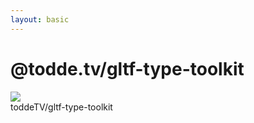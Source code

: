 ```yaml
---
layout: basic
---
```


# @todde.tv/gltf-type-toolkit

<!-- <WindowWrapper max-height>
  <iframe
    height="100%"
    src="https://github.com/toddeTV/gltf-type-toolkit"
    width="100%"
  />
</WindowWrapper> -->

<!-- <WindowWrapper max-height>
  <iframe
    height="100%"
    src="https://www.npmjs.com/package/@todde.tv/gltf-type-toolkit"
    width="100%"
  />
</WindowWrapper> -->

<div class="relative">
  <MyLink to="https://github.com/toddeTV/gltf-type-toolkit">
    <img src="/assets/gltf-type-toolkit-github-screenshot.png" />
  </MyLink>
  <div class="p-3 flex flex-col gap-2  absolute bottom-2 left-2 bg-white rounded-md border z-10 items-center">
    <QRCode value="https://github.com/toddeTV/gltf-type-toolkit" :size="96" />
    <div class="w-full text-xs whitespace-nowrap flex flex-row gap-1 justify-center">
      <mdi-github class="baseColor" />
      <MyLink to="https://github.com/toddeTV/gltf-type-toolkit">toddeTV/gltf-type-toolkit</MyLink>
    </div>
  </div>
  <mdi-heart class="text-red-400 animate-bounce z-10 absolute right-23 bottom-16" />
</div>
